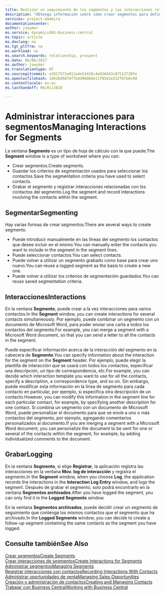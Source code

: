 ```yaml
---
title: Realizar un seguimiento de los segmentos y las interacciones relacionadas | Documentos de Microsoft
description: "Obtenga información sobre cómo crear segmentos para definir grupos de contactos y especificar interacciones para los segmentos."
services: project-madeira
documentationcenter: 
author: jswymer
ms.service: dynamics365-business-central
ms.topic: article
ms.devlang: na
ms.tgt_pltfrm: na
ms.workload: na
ms.search.keywords: relationship, prospect
ms.date: 06/06/2017
ms.author: jswymer
ms.translationtype: HT
ms.sourcegitcommit: e3917573a912a4e51416c4e926443c87513728fe
ms.openlocfilehash: 1962bd9d74f7b4d9600de11f85d1e312f6fb8c09
ms.contentlocale: es-es
ms.lasthandoff: 06/01/2018

---
```

# <a name="managing-interactions-for-segments"></a><span data-ttu-id="d86e5-103">Administrar interacciones para segmentos</span><span class="sxs-lookup"><span data-stu-id="d86e5-103">Managing Interactions for Segments</span></span>
<span data-ttu-id="d86e5-104">La ventana **Segmento** es un tipo de hoja de cálculo con la que puede:</span><span class="sxs-lookup"><span data-stu-id="d86e5-104">The **Segment** window is a type of worksheet where you can:</span></span>

* <span data-ttu-id="d86e5-105">Crear segmentos.</span><span class="sxs-lookup"><span data-stu-id="d86e5-105">Create segments.</span></span>
* <span data-ttu-id="d86e5-106">Guardar los criterios de segmentación usados para seleccionar los contactos.</span><span class="sxs-lookup"><span data-stu-id="d86e5-106">Save the segmentation criteria you have used to select contacts.</span></span>
* <span data-ttu-id="d86e5-107">Grabar el segmento y registrar interacciones relacionadas con los contactos del segmento.</span><span class="sxs-lookup"><span data-stu-id="d86e5-107">Log the segment and record interactions involving the contacts within the segment.</span></span>

## <a name="segmenting"></a><span data-ttu-id="d86e5-108">Segmentar</span><span class="sxs-lookup"><span data-stu-id="d86e5-108">Segmenting</span></span>
<span data-ttu-id="d86e5-109">Hay varias formas de crear segmentos:</span><span class="sxs-lookup"><span data-stu-id="d86e5-109">There are several ways to create segments:</span></span>

* <span data-ttu-id="d86e5-110">Puede introducir manualmente en las líneas del segmento los contactos que desee incluir en el mismo.</span><span class="sxs-lookup"><span data-stu-id="d86e5-110">You can manually enter the contacts you want to include in the segment in the segment lines.</span></span>
* <span data-ttu-id="d86e5-111">Puede seleccionar contactos.</span><span class="sxs-lookup"><span data-stu-id="d86e5-111">You can select contacts.</span></span>
* <span data-ttu-id="d86e5-112">Puede volver a utilizar un segmento grabado como base para crear uno nuevo.</span><span class="sxs-lookup"><span data-stu-id="d86e5-112">You can reuse a logged segment as the basis to create a new one.</span></span>
* <span data-ttu-id="d86e5-113">Puede volver a utilizar los criterios de segmentación guardados.</span><span class="sxs-lookup"><span data-stu-id="d86e5-113">You can reuse saved segmentation criteria.</span></span>

## <a name="interactions"></a><span data-ttu-id="d86e5-114">Interacciones</span><span class="sxs-lookup"><span data-stu-id="d86e5-114">Interactions</span></span>
<span data-ttu-id="d86e5-115">En la ventana **Segmento**, puede crear a la vez interacciones para varios contactos.</span><span class="sxs-lookup"><span data-stu-id="d86e5-115">In the **Segment** window, you can create interactions for several contacts simultaneously.</span></span> <span data-ttu-id="d86e5-116">Por ejemplo, puede combinar un segmento con un documento de Microsoft Word, para poder enviar una carta a todos los contactos del segmento.</span><span class="sxs-lookup"><span data-stu-id="d86e5-116">For example, you can merge a segment with a Microsoft Word document, so that you can send a letter to all the contacts in the segment.</span></span>

<span data-ttu-id="d86e5-117">Puede especificar información acerca de la interacción del segmento en la cabecera de **Segmento**.</span><span class="sxs-lookup"><span data-stu-id="d86e5-117">You can specify information about the interaction for the segment on the **Segment** header.</span></span> <span data-ttu-id="d86e5-118">Por ejemplo, puede elegir la plantilla de interacción que se usará con todos los contactos, especificar una descripción, un tipo de correspondencia, etc.</span><span class="sxs-lookup"><span data-stu-id="d86e5-118">For example, you can decide which interaction template you want to use for all the contacts, specify a description, a correspondence type, and so on.</span></span> <span data-ttu-id="d86e5-119">Sin embargo, puede modificar esta información en la línea de segmento para cada contacto en particular, por ejemplo, si especifica otra descripción de un contacto.</span><span class="sxs-lookup"><span data-stu-id="d86e5-119">However, you can modify this information in the segment line for each particular contact, for example, by specifying another description for one contact.</span></span> <span data-ttu-id="d86e5-120">Si combina un segmento con un documento de Microsoft Word, puede personalizar el documento para que se envíe a uno o más contactos del segmento, por ejemplo, agregando comentarios personalizados al documento.</span><span class="sxs-lookup"><span data-stu-id="d86e5-120">If you are merging a segment with a Microsoft Word document, you can personalize the document to be sent for one or several of the contacts within the segment, for example, by adding individualized comments to the document.</span></span>

## <a name="logging"></a><span data-ttu-id="d86e5-121">Grabar</span><span class="sxs-lookup"><span data-stu-id="d86e5-121">Logging</span></span>
<span data-ttu-id="d86e5-122">En la ventana **Segmento**, si elige **Registrar**, la aplicación registra las interacciones en la ventana **Mov. log de interacción** y registra el segmento.</span><span class="sxs-lookup"><span data-stu-id="d86e5-122">In the **Segment** window, when you choose **Log**, the application records the interactions in the **Interaction Log Entry** window, and logs the segment.</span></span> <span data-ttu-id="d86e5-123">Después de grabar el segmento, solo podrá encontrarlo en la ventana **Segmentos archivados**.</span><span class="sxs-lookup"><span data-stu-id="d86e5-123">After you have logged the segment, you can only find it in the **Logged Segments** window.</span></span>

<span data-ttu-id="d86e5-124">En la ventana **Segmentos archivados**, puede decidir crear un segmento de seguimiento que contenga los mismos contactos que el segmento que ha archivado.</span><span class="sxs-lookup"><span data-stu-id="d86e5-124">In the **Logged Segments** window, you can decide to create a follow-up segment containing the same contacts as the segment you have logged.</span></span>

## <a name="see-also"></a><span data-ttu-id="d86e5-125">Consulte también</span><span class="sxs-lookup"><span data-stu-id="d86e5-125">See Also</span></span>
[<span data-ttu-id="d86e5-126">Crear segmentos</span><span class="sxs-lookup"><span data-stu-id="d86e5-126">Create Segments</span></span>](marketing-how-create-segment.md)  
[<span data-ttu-id="d86e5-127">Crear interacciones de segmentos</span><span class="sxs-lookup"><span data-stu-id="d86e5-127">Create Interactions for Segments</span></span>](marketing-how-create-interactions.md)  
[<span data-ttu-id="d86e5-128">Administrar segmentos</span><span class="sxs-lookup"><span data-stu-id="d86e5-128">Managing Segments</span></span>](marketing-segments.md)  
[<span data-ttu-id="d86e5-129">Registrar interacciones con contactos</span><span class="sxs-lookup"><span data-stu-id="d86e5-129">Recording Interactions With Contacts</span></span>](marketing-interactions.md)  
[<span data-ttu-id="d86e5-130">Administrar oportunidades de venta</span><span class="sxs-lookup"><span data-stu-id="d86e5-130">Managing Sales Opportunities</span></span>](marketing-manage-sales-opportunities.md)  
[<span data-ttu-id="d86e5-131">Creación y administración de contactos</span><span class="sxs-lookup"><span data-stu-id="d86e5-131">Creating and Managing Contacts</span></span>](marketing-contacts.md)  
[<span data-ttu-id="d86e5-132">Trabajar con Business Central</span><span class="sxs-lookup"><span data-stu-id="d86e5-132">Working with Business Central</span></span>](ui-work-product.md)

